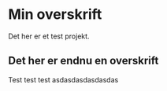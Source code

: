 # Min overskrift
Det her er et test projekt.

## Det her er endnu en overskrift
Test test test
asdasdasdasdasdas